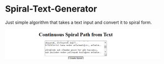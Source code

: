 # Spiral-Text-Generator
Just simple algorithm that takes a text input and convert it to spiral form.

![Alt text](/textPart.png?raw=true "Optional Title")
